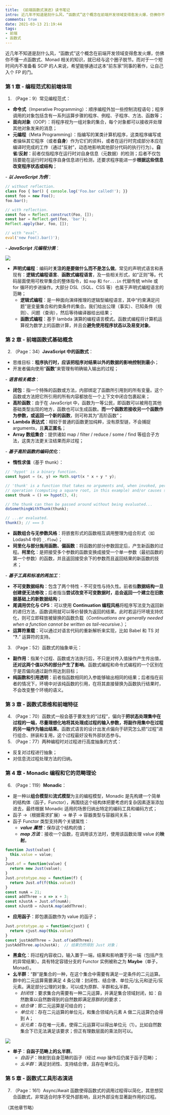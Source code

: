 ```yaml
---
title: 《前端函数式演进》读书笔记
intro: 近几年不知道是刮什么风，“函数式”这个概念在前端开发领域变得愈发火爆，仿佛你不懂一点函数式、Monad 相关的知识，就已经与这个圈子脱节。而对于一个短时间内不准备看 SICP 的人来说，希望能够通过这本“前东家”同事的著作，让自己入个 FP 的门。
comments: true
date: 2021-03-13 21:19:44
tags:
- 前端
- 函数式
---
```


近几年不知道是刮什么风，“函数式”这个概念在前端开发领域变得愈发火爆，仿佛你不懂一点函数式、Monad 相关的知识，就已经与这个圈子脱节。而对于一个短时间内不准备看 SCIP 的人来说，希望能够通过这本“前东家”同事的著作，让自己入个 FP 的门。

### 第 1 章 - 编程范式和前端体现

1. （Page：9）常见编程范式：

* **命令式**（Imperative Programming）：顺序编程外加一些控制流程语句；程序调用的对象包括含有一系列运算步骤的程序、例程、子程序、方法、函数等；
* **面向对象**（OOP）：将程序视为一组对象的集合，每个对象都可以接收并处理其他对象发来的消息；
* **元编程**（Meta Programming）：指编写的某类计算机程序，这类程序编写或者操纵其它程序（或者**自身**）作为它们的资料，或者在运行时完成部分本应在编译时完成的工作（通过“反射”，动态地影响其他部分代码的执行行为）。**自省**/**反射**：前者仅指程序在运行时对自身信息（元数据）的检测；后者不仅包括要能在运行时对程序自身信息进行检测，还要求程序能进一步**根据这些信息改变程序状态或结构**；

\- ***以 JavaScript 为例***：

```javascript
// without reflection.
class Foo { bar() { console.log('Foo.bar called!'); }}
const foo = new Foo();
foo.bar();

// with reflection.
const foo = Reflect.construct(Foo, []);
const bar = Reflect.get(foo, 'bar');
Reflect.apply(bar, foo, []);

// with "eval".
eval('new Foo().bar()');
```

\- ***JavaScript 元编程分类***：

![](1.png)

* **声明式编程**：编码时**关注的是要做什么而不是怎么做**。常见的声明式语言和表现有：**逻辑式编程语言**、**函数式编程语言**，及一些相关形式，如“正则”等。代码层面使用可枚举集合的整体指令，如 `map` 和 `for...in` 代替传统 while 或 for 循环的步进操作。大部分 DSL（SQL、CSS 等）也属于声明式编程语言的范畴；
  * **逻辑式编程**：是一种面向演绎推理的逻辑型编程语言，其中“约束满足问题”是变量集合和约束条件的集合。我们给出公理（事实）、已知条件（规则）、问题（查询），然后等待编译器给出结果；
  * **函数式编程**：基于 lambda 演算的编程语言模式。函数式编程将计算机运算视为数学上的函数计算，并且会**避免使用程序状态以及易变对象**。

### 第 2 章 - 前端函数式基础概念

2. （Page：34）**JavaScript 中的函数式**：

* 思维目标：**程序执行时，应该把程序对结果以外的数据的影响控制到最小**；
* 开发者偏向使用“**函数**”来管理有明确输入输出的过程；

\- ***语言相关概念***：

* **闭包**：指一个特殊的函数或方法，内部绑定了函数所引用到的所有变量。这个函数或方法把它所引用的所有内容都放在一个上下文中闭合包裹起来；
* **高阶函数**：由于在 JavaScript 中，函数为一等公民，即函数可以被用在其他基础类型出现的地方，函数也可以生成函数。**而一个函数若接收另一个函数作为参数，或返回一个新的函数**，则可称其为“高阶函数”；
* **Lambda 表达式**：相较于普通的函数更加纯粹，没有原型链，不会捕捉 arguments，且**真正匿名**；
* **Array 数组集合**：提供诸如 map / filter / reduce / some / find 等组合子方法，这类方法更关注结果而非过程；

\- ***基于高阶函数的编码优化***：

* **惰性求值**（基于 thunk）：

```javascript
// 'hypot' is a binary function.
const hypot = (x, y) => Math.sqrt(x * x + y * y);

// 'thunk' is a function that takes no arguments and, when invoked, performs a potentially expensive
// operation (computing a square root, in this example) and/or causes some side-effect to occur.
const thunk = () => hypot(3, 4);

// the thunk can then be passed around without being evaluated...
doSomethingWithThunk(thunk);

// ...or evaluated.
thunk(); // === 5
```

* **函数组合与无参数风格**：将嵌套形式的函数相互调用整理为组合形式（如 Lodash4 中的 `_.flow`）；
* **珂里化与部分施用函数、偏函数**：将函数的部分参数固定后，产生新函数的过程。**柯里化**：是把接受多个参数的函数变换成接受一个单一参数（最初函数的第一个参数）的函数，并且返回接受余下的参数而且返回结果的新函数的技术；

\- ***基于工具和标准的再加工***：

* **不可变数据结构**：包含了两个特性 - 不可变性与持久性。前者指**数据结构一旦创建便无法修改**；后者指当**尝试改变不可变数据时，总会返回一个建立在旧数据基础上的新数据结构**；
* **尾调用优化与 CPS**：可以使用 **Continuation 编程风格**将程序写法变为返回新的递归方法，函数调用就可以等价替换为返回的结果。此时若运行环境支持优化，则可立即释放被替换的函数负载（*Continuations are generally needed when a function cannot be written as tail-recursive.*）；
* **运算符重载**：可以通过对语言代码的重新解析来实现，比如 Babel 和 TS 对 “**?.**” 运算符的支持。

3. （Page：52）函数式的抽象单元：

* **副作用**：指某个过程、函数或方法执行后，不只是对传入值操作产生传出值，**还对这两个值以外的部分产生了影响**。函数式编程和命令式编程的一个区别在于是否偏向通过副作用达到目标；
* **纯函数和引用透明**：前者指函数相同的入参能够输出相同的结果；后者指在前者的情况下，环境中对该纯函数的引用，在将其直接替换为函数执行结果时，不会改变整个环境的语义。

### 第 3 章 - 函数式思维和前端特征

4. （Page：70）函数式一般会基于要发生的“过程”，偏向于**把状态处理集中在过程的一端，尽量理想化地将其处理成过程的输入参数，将副作用集中在过程的另一端作为输出结果**。函数式语言的设计出发点偏向于研究怎么把“过程”进行组合、拼装和复用，这个过程最好没有外部状态参与。
5. （Page：77）两种编程时对过程进行高度抽象的方式：

* 反复对过程进行抽象；
* 对信息流过程处理方法的归纳。

### 第 4 章 - Monadic 编程和它的范畴理论

6. （Page：119）**Monadic**：

* 是一种以**组合模型**和**流式模型**为主的编程模型，Monadic 是先构建一个简单的结构体（函子，Functor），再围绕这个结构体把要考虑的复杂因素逐渐添加进去，最终根据 Monadic 适用的场景归纳出特定的编码工具和编码方式；
* 函子 ->（根据需求扩展）-> 单子 -> 容器类型与容器间关系；
* 函子 Functor 类型支持两个关键属性：
  * ***value 属性***：保存这个结构的值；
  * ***map 方法***：接收一个函数，在调用该方法时，使用该函数处理 value 的**映射**。

```javascript
function Just(value) {
  this.value = value;
}
Just.of = function(value) {
  return new Just(value);
}
Just.prototype.map = function(f) {
  return Just.of(f(this.value))
}
const numA = 21;
const addThree = x => x + 3;
const nJustA = Just.of(numA);
const nJustB = nJustA.map(addThree);
```

* **应用函子**：即包裹函数作为 value 的函子；

```javascript
Just.prototype.ap = function(cjust) {
  return cjust.map(this.value)
}
const justAddThree = Just.of(addThree);
justAddThree.ap(nJustA);  // 结果仍然得到 Just 对象；
```

* **黑盒化**：将过程内容收口，输入置于一端，结果和影响置于另一端（包括产生的异常结果）。具有特定容错分支的 Functor 实例被称之为 **Maybe**（单子，Monad）。
* **幺半群**：“群”是集合的一种，在这个集合中需要有满足一定条件的二元运算。群中的二元运算需要满足 4 条公理：封闭性、结合律、单位元/幺元和逆元/反元素。满足部分公理的对象，可以成为原群、半群和幺半群。
  * *封闭性*：要求集合内需要有一种二元运算，并满足集合领域封闭，如：自然数乘以自然数得到的自然数即满足原群的的要求；
  * *结合律*：即二元运算是可结合的；
  * *单位元*：存在二元运算的单位元，和集合领域内元素 A 做二元运算仍会得到 A；
  * *反元素*：存在唯一元素，使得二元运算可以得出单位元（1）。比如自然数集合下已无法满足该要求；但正有理数层面的乘法则可以。

![](2.png)

* **单子**：**自函子范畴上的幺半群**。
  * *自函子*：映射到自身范畴的函子（经过 *map* 操作后仍属于函子范畴）；
  * *幺半群*：满足封闭性、支持结合律，且存在单位元。

### 第 5 章 - 函数式工具形态演进

7. （Page：161）Async/Await 函数使得函数式的调用过程得以简化，其思想契合函数式，非常适合时序不受外部影响，且对外部没有显著副作用的过程。

（其他章节略）

